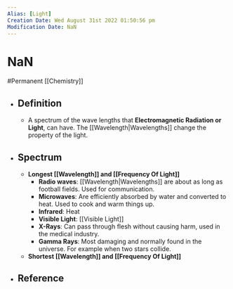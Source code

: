 ```yaml
---
Alias: [Light]
Creation Date: Wed August 31st 2022 01:50:56 pm 
Modification Date: NaN
---
```

# NaN
#Permanent [[Chemistry]]

- ## Definition
	- A spectrum of the wave lengths that **Electromagnetic Radiation or Light**, can have. The [[Wavelength|Wavelengths]] change the property of the light.
- ## Spectrum
	- **Longest [[Wavelength]] and [[Frequency Of Light]]**
		- **Radio waves**: [[Wavelength|Wavelengths]] are about as long as football fields. Used for communication.
		- **Microwaves**: Are efficiently absorbed by water and converted to heat. Used to cook and warm things up.
		- **Infrared**: Heat
		- **Visible Light**: [[Visible Light]]
		- **X-Rays**: Can pass through flesh without causing harm, used in the medical industry.
		- **Gamma Rays**: Most damaging and normally found in the universe. For example when two stars collide.
	- **Shortest [[Wavelength]] and [[Frequency Of Light]]**
- ## Reference